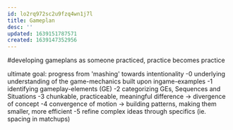 ```yaml
---
id: lo2rq972sc2u9fzq4wn1j7l
title: Gameplan
desc: ''
updated: 1639151787571
created: 1639147352956
---
```

#developing gameplans
as someone practiced, practice becomes practice

ultimate goal: progress from 'mashing' towards intentionality
-0 underlying understanding of the game-mechanics
  built upon ingame-examples
-1 identifying gameplay-elements (GE)
-2 categorizing GEs, Sequences and Situations
-3 chunkable, practiceable, meaningful difference -> divergence of concept
-4 convergence of motion -> building patterns, making them smaller, more efficient
-5 refine complex ideas through specifics (ie. spacing in matchups)